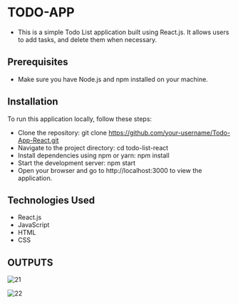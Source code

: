 # TODO-APP

* This is a simple Todo List application built using React.js. It allows users to add tasks, and delete them when necessary.

## Prerequisites
* Make sure you have Node.js and npm installed on your machine.

## Installation
To run this application locally, follow these steps:

* Clone the repository: git clone https://github.com/your-username/Todo-App-React.git
* Navigate to the project directory: cd todo-list-react
* Install dependencies using npm or yarn: npm install
* Start the development server: npm start
* Open your browser and go to http://localhost:3000 to view the application.

## Technologies Used
- React.js
- JavaScript
- HTML
- CSS

## OUTPUTS

![21](https://github.com/Priya-Sharma11/Todo-App-React/assets/83345365/782980b4-14f7-4245-99ad-c8df042e5488)

![22](https://github.com/Priya-Sharma11/Todo-App-React/assets/83345365/35c0fd51-f5ba-43d7-8b2f-e9f4e809a16e)
